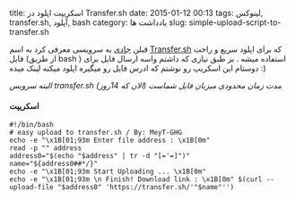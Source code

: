 title: اسکریپت اپلود در Transfer.sh
date: 2015-01-12 00:13
tags: لینوکس, transfer.sh, آپلود, bash
category: یادداشت ها
slug: simple-upload-script-to-transfer.sh

قبلن [جادی](http://jadi.net) یه سرویسی معرفی کرد به اسم [Transfer.sh](http://transfer.sh) که برای اپلود سریع و راحت فایل (از طریق bash ) استفاده میشه . بر طبق نیازی که داشتم واسه ارسال فایل برای دوستام این اسکریپ رو نوشتم که ادرس فایل رو میگیره اپلود میکنه لینک میده :)

*البته سرویس transfer.sh مدت زمان محدودی میزبان فایل شماست (الان که 14روز)*

#### اسکریپت

    #!/bin/bash
    # easy upload to transfer.sh / By: MeyT-GHG
    echo -e "\x1B[01;93m Enter file address : \x1B[0m"
    read -p "" address
    address0="$(echo "$address" | tr -d "[='=]")"
    name="${address0##*/}"
    echo -e "\x1B[01;93m Start Uploading ... \x1B[0m"
    echo -e "\x1B[01;93m \n Finish! Download link : \x1B[0m" $(curl --upload-file "$address0" 'https://transfer.sh/'"$name"'') 


